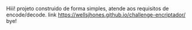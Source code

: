 Hiii!
projeto construido de forma simples, atende aos requisitos de encode/decode.
link https://wellsjhones.github.io/challenge-encriptador/
bye!
